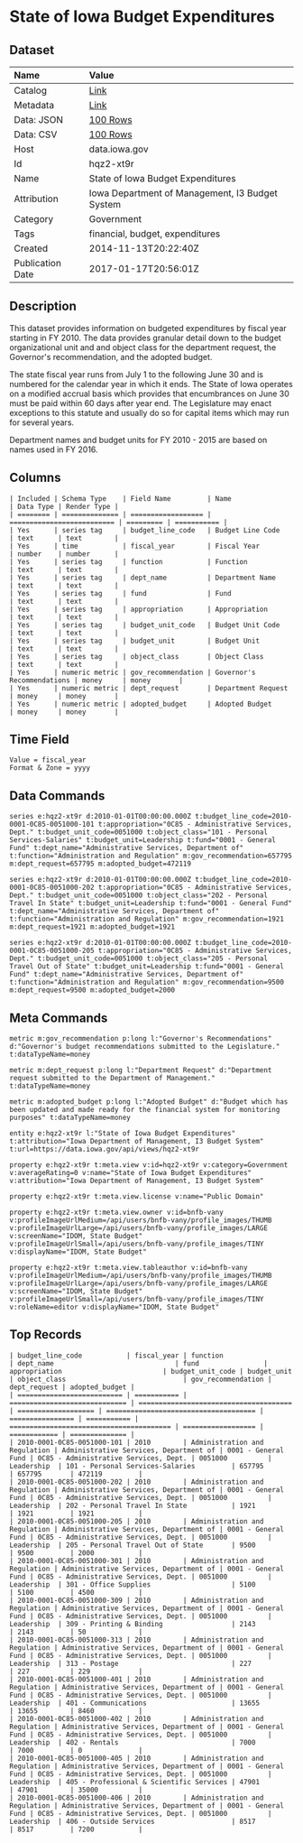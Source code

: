 # State of Iowa Budget Expenditures

## Dataset

| Name | Value |
| :--- | :---- |
| Catalog | [Link](https://catalog.data.gov/dataset/state-of-iowa-budget-dispositions-by-fiscal-year-and-budget-org-unit) |
| Metadata | [Link](https://data.iowa.gov/api/views/hqz2-xt9r) |
| Data: JSON | [100 Rows](https://data.iowa.gov/api/views/hqz2-xt9r/rows.json?max_rows=100) |
| Data: CSV | [100 Rows](https://data.iowa.gov/api/views/hqz2-xt9r/rows.csv?max_rows=100) |
| Host | data.iowa.gov |
| Id | hqz2-xt9r |
| Name | State of Iowa Budget Expenditures |
| Attribution | Iowa Department of Management, I3 Budget System |
| Category | Government |
| Tags | financial, budget, expenditures |
| Created | 2014-11-13T20:22:40Z |
| Publication Date | 2017-01-17T20:56:01Z |

## Description

This dataset provides information on budgeted expenditures by fiscal year starting in FY 2010. The data provides granular detail down to the budget organizational unit and and object class for the department request, the Governor's recommendation, and the adopted budget.

The state fiscal year runs from July 1 to the following June 30 and is numbered for the calendar year in which it ends. The State of Iowa operates on a modified accrual basis which provides that encumbrances on June 30 must be paid within 60 days after year end. The Legislature may enact exceptions to this statute and usually do so for capital items which may run for several years.

Department names and budget units for FY 2010 - 2015 are based on names used in FY 2016.

## Columns

```ls
| Included | Schema Type    | Field Name         | Name                       | Data Type | Render Type |
| ======== | ============== | ================== | ========================== | ========= | =========== |
| Yes      | series tag     | budget_line_code   | Budget Line Code           | text      | text        |
| Yes      | time           | fiscal_year        | Fiscal Year                | number    | number      |
| Yes      | series tag     | function           | Function                   | text      | text        |
| Yes      | series tag     | dept_name          | Department Name            | text      | text        |
| Yes      | series tag     | fund               | Fund                       | text      | text        |
| Yes      | series tag     | appropriation      | Appropriation              | text      | text        |
| Yes      | series tag     | budget_unit_code   | Budget Unit Code           | text      | text        |
| Yes      | series tag     | budget_unit        | Budget Unit                | text      | text        |
| Yes      | series tag     | object_class       | Object Class               | text      | text        |
| Yes      | numeric metric | gov_recommendation | Governor's Recommendations | money     | money       |
| Yes      | numeric metric | dept_request       | Department Request         | money     | money       |
| Yes      | numeric metric | adopted_budget     | Adopted Budget             | money     | money       |
```

## Time Field

```ls
Value = fiscal_year
Format & Zone = yyyy
```

## Data Commands

```ls
series e:hqz2-xt9r d:2010-01-01T00:00:00.000Z t:budget_line_code=2010-0001-0C85-0051000-101 t:appropriation="0C85 - Administrative Services, Dept." t:budget_unit_code=0051000 t:object_class="101 - Personal Services-Salaries" t:budget_unit=Leadership t:fund="0001 - General Fund" t:dept_name="Administrative Services, Department of" t:function="Administration and Regulation" m:gov_recommendation=657795 m:dept_request=657795 m:adopted_budget=472119

series e:hqz2-xt9r d:2010-01-01T00:00:00.000Z t:budget_line_code=2010-0001-0C85-0051000-202 t:appropriation="0C85 - Administrative Services, Dept." t:budget_unit_code=0051000 t:object_class="202 - Personal Travel In State" t:budget_unit=Leadership t:fund="0001 - General Fund" t:dept_name="Administrative Services, Department of" t:function="Administration and Regulation" m:gov_recommendation=1921 m:dept_request=1921 m:adopted_budget=1921

series e:hqz2-xt9r d:2010-01-01T00:00:00.000Z t:budget_line_code=2010-0001-0C85-0051000-205 t:appropriation="0C85 - Administrative Services, Dept." t:budget_unit_code=0051000 t:object_class="205 - Personal Travel Out of State" t:budget_unit=Leadership t:fund="0001 - General Fund" t:dept_name="Administrative Services, Department of" t:function="Administration and Regulation" m:gov_recommendation=9500 m:dept_request=9500 m:adopted_budget=2000
```

## Meta Commands

```ls
metric m:gov_recommendation p:long l:"Governor's Recommendations" d:"Governor's budget recommendations submitted to the Legislature." t:dataTypeName=money

metric m:dept_request p:long l:"Department Request" d:"Department request submitted to the Department of Management." t:dataTypeName=money

metric m:adopted_budget p:long l:"Adopted Budget" d:"Budget which has been updated and made ready for the financial system for monitoring purposes" t:dataTypeName=money

entity e:hqz2-xt9r l:"State of Iowa Budget Expenditures" t:attribution="Iowa Department of Management, I3 Budget System" t:url=https://data.iowa.gov/api/views/hqz2-xt9r

property e:hqz2-xt9r t:meta.view v:id=hqz2-xt9r v:category=Government v:averageRating=0 v:name="State of Iowa Budget Expenditures" v:attribution="Iowa Department of Management, I3 Budget System"

property e:hqz2-xt9r t:meta.view.license v:name="Public Domain"

property e:hqz2-xt9r t:meta.view.owner v:id=bnfb-vany v:profileImageUrlMedium=/api/users/bnfb-vany/profile_images/THUMB v:profileImageUrlLarge=/api/users/bnfb-vany/profile_images/LARGE v:screenName="IDOM, State Budget" v:profileImageUrlSmall=/api/users/bnfb-vany/profile_images/TINY v:displayName="IDOM, State Budget"

property e:hqz2-xt9r t:meta.view.tableauthor v:id=bnfb-vany v:profileImageUrlMedium=/api/users/bnfb-vany/profile_images/THUMB v:profileImageUrlLarge=/api/users/bnfb-vany/profile_images/LARGE v:screenName="IDOM, State Budget" v:profileImageUrlSmall=/api/users/bnfb-vany/profile_images/TINY v:roleName=editor v:displayName="IDOM, State Budget"
```

## Top Records

```ls
| budget_line_code           | fiscal_year | function                      | dept_name                              | fund                | appropriation                         | budget_unit_code | budget_unit | object_class                             | gov_recommendation | dept_request | adopted_budget | 
| ========================== | =========== | ============================= | ====================================== | =================== | ===================================== | ================ | =========== | ======================================== | ================== | ============ | ============== | 
| 2010-0001-0C85-0051000-101 | 2010        | Administration and Regulation | Administrative Services, Department of | 0001 - General Fund | 0C85 - Administrative Services, Dept. | 0051000          | Leadership  | 101 - Personal Services-Salaries         | 657795             | 657795       | 472119         | 
| 2010-0001-0C85-0051000-202 | 2010        | Administration and Regulation | Administrative Services, Department of | 0001 - General Fund | 0C85 - Administrative Services, Dept. | 0051000          | Leadership  | 202 - Personal Travel In State           | 1921               | 1921         | 1921           | 
| 2010-0001-0C85-0051000-205 | 2010        | Administration and Regulation | Administrative Services, Department of | 0001 - General Fund | 0C85 - Administrative Services, Dept. | 0051000          | Leadership  | 205 - Personal Travel Out of State       | 9500               | 9500         | 2000           | 
| 2010-0001-0C85-0051000-301 | 2010        | Administration and Regulation | Administrative Services, Department of | 0001 - General Fund | 0C85 - Administrative Services, Dept. | 0051000          | Leadership  | 301 - Office Supplies                    | 5100               | 5100         | 4500           | 
| 2010-0001-0C85-0051000-309 | 2010        | Administration and Regulation | Administrative Services, Department of | 0001 - General Fund | 0C85 - Administrative Services, Dept. | 0051000          | Leadership  | 309 - Printing & Binding                 | 2143               | 2143         | 50             | 
| 2010-0001-0C85-0051000-313 | 2010        | Administration and Regulation | Administrative Services, Department of | 0001 - General Fund | 0C85 - Administrative Services, Dept. | 0051000          | Leadership  | 313 - Postage                            | 227                | 227          | 229            | 
| 2010-0001-0C85-0051000-401 | 2010        | Administration and Regulation | Administrative Services, Department of | 0001 - General Fund | 0C85 - Administrative Services, Dept. | 0051000          | Leadership  | 401 - Communications                     | 13655              | 13655        | 8460           | 
| 2010-0001-0C85-0051000-402 | 2010        | Administration and Regulation | Administrative Services, Department of | 0001 - General Fund | 0C85 - Administrative Services, Dept. | 0051000          | Leadership  | 402 - Rentals                            | 7000               | 7000         | 0              | 
| 2010-0001-0C85-0051000-405 | 2010        | Administration and Regulation | Administrative Services, Department of | 0001 - General Fund | 0C85 - Administrative Services, Dept. | 0051000          | Leadership  | 405 - Professional & Scientific Services | 47901              | 47901        | 35000          | 
| 2010-0001-0C85-0051000-406 | 2010        | Administration and Regulation | Administrative Services, Department of | 0001 - General Fund | 0C85 - Administrative Services, Dept. | 0051000          | Leadership  | 406 - Outside Services                   | 8517               | 8517         | 7200           | 
```